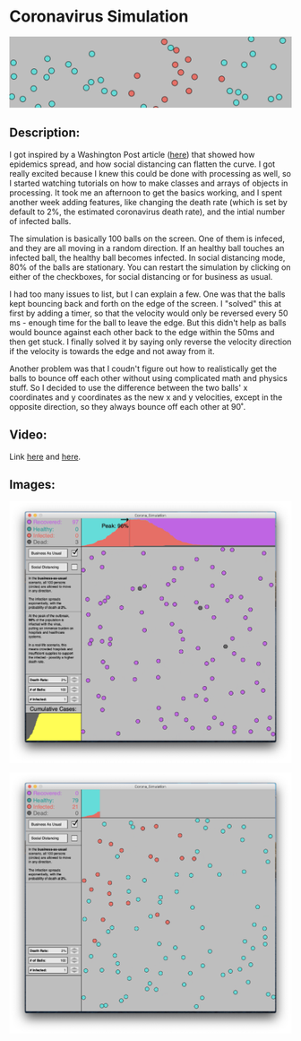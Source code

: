 # Coronavirus Simulation

![](IMG1.png)

## Description:

I got inspired by a Washington Post article ([here](https://www.washingtonpost.com/graphics/2020/world/corona-simulator/?itid=hp_hp-top-table-main_virus-simulator520pm%3Ahomepage%2Fstory-ans)) that showed how epidemics spread, and how social distancing can flatten the curve. I got really excited because I knew this could be done with processing as well, so I started watching tutorials on how to make classes and arrays of objects in processing. It took me an afternoon to get the basics working, and I spent another week adding features, like changing the death rate (which is set by default to 2%, the estimated coronavirus death rate), and the intial number of infected balls.

The simulation is basically 100 balls on the screen. One of them is infeced, and they are all moving in a random direction. If an healthy ball touches an infected ball, the healthy ball becomes infected. In social distancing mode, 80% of the balls are stationary. You can restart the simulation by clicking on either of the checkboxes, for social distancing or for business as usual.

I had too many issues to list, but I can explain a few. One was that the balls kept bouncing back and forth on the edge of the screen. I "solved" this at first by adding a timer, so that the velocity would only be reversed every 50 ms - enough time for the ball to leave the edge. But this didn't help as balls would bounce against each other back to the edge within the 50ms and then get stuck. I finally solved it by saying only reverse the velocity direction if the velocity is towards the edge and not away from it. 

Another problem was that I coudn't figure out how to realistically get the balls to bounce off each other without using complicated math and physics stuff. So I decided to use the difference between the two balls' x coordinates and y coordinates as the new x and y velocities, except in the opposite direction, so they always bounce off each other at 90˚.

## Video:

Link [here](https://youtu.be/GZvLz4ygzyg) and [here](https://youtu.be/w98tx4X2Gzg).

## Images:

![](IMG2.png)

![](IMG3.png)
